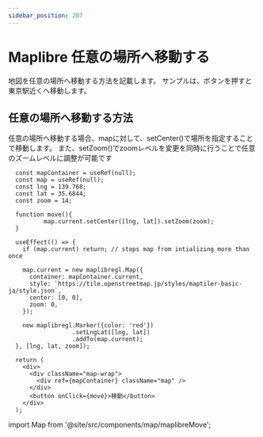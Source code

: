 ```yaml
---
sidebar_position: 207
---
```


# Maplibre 任意の場所へ移動する

地図を任意の場所へ移動する方法を記載します。
サンプルは、ボタンを押すと東京駅近くへ移動します。

## 任意の場所へ移動する方法

任意の場所へ移動する場合、mapに対して、setCenter()で場所を指定することで移動します。
また、setZoom()でzoomレベルを変更を同時に行うことで任意のズームレベルに調整が可能です


```
  const mapContainer = useRef(null);
  const map = useRef(null);
  const lng = 139.768;
  const lat = 35.6844;
  const zoom = 14;

  function move(){
          map.current.setCenter([lng, lat]).setZoom(zoom);
  }

  useEffect(() => {
    if (map.current) return; // stops map from intializing more than once

    map.current = new maplibregl.Map({
      container: mapContainer.current,
      style: `https://tile.openstreetmap.jp/styles/maptiler-basic-ja/style.json`,
      center: [0, 0],
      zoom: 0,
    });

    new maplibregl.Marker({color: 'red'})
                  .setLngLat([lng, lat])
                  .addTo(map.current);
  }, [lng, lat, zoom]);

  return (
    <div>
      <div className="map-wrap">
        <div ref={mapContainer} className="map" />
      </div>
      <button onClick={move}>移動</button>
    </div>
  );
```

import Map from '@site/src/components/map/maplibreMove';

<Map></Map>
